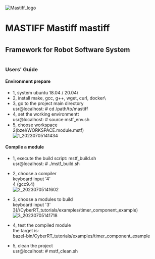 ![Mastiff_logo](https://github.com/gaolihu/mastiff/assets/15341193/61c3ade2-2cd5-4a98-bfa8-c19cec58edd5)
# MASTIFF Mastiff mastiff
#
## Framework for Robot Software System
#
### Users' Guide

#### Environment prepare
- 1, system ubuntu 18.04 / 20.04\
- 2, install make, gcc, g++, wget, curl, docker\
- 3, go to the project main directory \
usr@localhost: # cd /path/to/mastiff 
- 4, set the working environmentt \
 usr@localhost: # source mstf_env.sh
- 5, choose workspace \
 2(bzel/WORKSPACE.module.mstf) \
  ![1_20230705141434](https://github.com/gaolihu/mastiff/assets/15341193/1e75bbe4-21cb-4241-a55b-c9d59cc16bb5)

#### Compile a module
- 1, execute the build script: mstf_build.sh \
usr@localhost: # ./mstf_build.sh 
- 2, choose a compiler \
  keyboard input '4'\
  4 (gcc9.4) \
  ![2_20230705141602](https://github.com/gaolihu/mastiff/assets/15341193/21c3095d-3a8e-4b55-835f-7b5e577398e7)

- 3, choose a modules to build \
  keyboard input '3'\
  3(//CyberRT_tutorials/examples/timer_component_example) \
  ![3_20230705141718](https://github.com/gaolihu/mastiff/assets/15341193/6a4cc486-e856-4fce-a2a7-521ffc99fe53)

- 4, test the compiled module \
 the target is:\
bazel-bin/CyberRT_tutorials/examples/timer_component_example
- 5, clean the project \
 usr@localhost: # mstf_clean.sh
#
